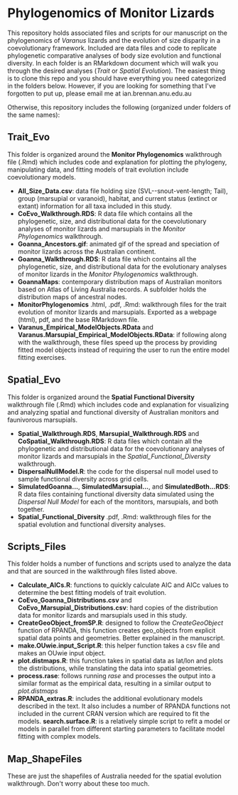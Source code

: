 # Phylogenomics of Monitor Lizards

This repository holds associated files and scripts for our manuscript on the phylogenomics of *Varanus* lizards and the evolution of size disparity in a coevolutionary framework. Included are data files and code to replicate phylogenetic comparative analyses of body size evolution and functional diversity. In each folder is an RMarkdown document which will walk you through the desired analyses (*Trait* or *Spatial Evolution*). The easiest thing is to clone this repo and you should have everything you need categorized in the folders below. However, if you are looking for something that I've forgotten to put up, please email me at ian.brennan.anu.edu.au

Otherwise, this repository includes the following (organized under folders of the same names):

 ## Trait_Evo
 This folder is organized around the **Monitor Phylogenomics** walkthrough file (.Rmd) which includes code and explanation for plotting the phylogeny, manipulating data, and fitting models of trait evolution include coevolutionary models.
 + **All_Size_Data.csv**: data file holding size (SVL--snout-vent-length; Tail), group (marsupial or varanoid), habitat, and current status (extinct or extant) information for all taxa included in this study.
 + **CoEvo_Walkthrough.RDS**: R data file which contains all the phylogenetic, size, and distributional data for the coevolutionary analyses of monitor lizards and marsupials in the *Monitor Phylogenomics* walkthrough.
 + **Goanna_Ancestors.gif**: animated gif of the spread and speciation of monitor lizards across the Australian continent.
 + **Goanna_Walkthrough.RDS**: R data file which contains all the phylogenetic, size, and distributional data for the evolutionary analyses of monitor lizards in the *Monitor Phylogenomics* walkthrough.
 + **GoannaMaps**: contemporary distribution maps of Australian monitors based on Atlas of Living Australia records. A subfolder holds the distribution maps of ancestral nodes.
 + **MonitorPhylogenomics** .html, .pdf, .Rmd: walkthrough files for the trait evolution of monitor lizards and marsupials. Exported as a webpage (html), pdf, and the base RMarkdown file.
 + **Varanus_Empirical_ModelObjects.RData** and **Varanus.Marsupial_Empirical_ModelObjects.RData**: if following along with the walkthrough, these files speed up the process by providing fitted model objects instead of requiring the user to run the entire model fitting exercises. 

## Spatial_Evo
This folder is organized around the **Spatial Functional Diversity** walkthrough file (.Rmd) which includes code and explanation for visualizing and analyzing spatial and functional diversity of Australian monitors and faunivorous marsupials.
+ **Spatial_Walkthrough.RDS**, **Marsupial_Walkthrough.RDS** and **CoSpatial_Walkthrough.RDS**: R data files which contain all the phylogenetic and distributional data for the coevolutionary analyses of monitor lizards and marsupials in the *Spatial_Functional_Diversity* walkthrough.
+ **DispersalNullModel.R**: the code for the dispersal null model used to sample functional diversity across grid cells.
+  **SimulatedGoanna...**, **SimulatedMarsupial...**, and **SimulatedBoth...RDS**: R data files containing functional diversity data simulated using the *Dispersal Null Model* for each of the montitors, marsupials, and both together.
+ **Spatial_Functional_Diversity** .pdf, .Rmd: walkthrough files for the spatial evolution and functional diversity analyses. 

## Scripts_Files
This folder holds a number of functions and scripts used to analyze the data and that are sourced in the walkthrough files listed above.
+ **Calculate_AICs.R**: functions to quickly calculate AIC and AICc values to determine the best fitting models of trait evolution.
+ **CoEvo_Goanna_Distributions.csv** and **CoEvo_Marsupial_Distributions.csv**: hard copies of the distribution data for monitor lizards and marsupials used in this study.
+ **CreateGeoObject_fromSP.R**: designed to follow the *CreateGeoObject* function of RPANDA, this function creates geo_objects from explicit spatial data points and geometries. Better explained in the manuscript.
+ **make.OUwie.input_Script.R**: this helper function takes a csv file and makes an OUwie input object.
+ **plot.distmaps.R**: this function takes in spatial data as lat/lon and plots the distributions, while translating the data into spatial geometries.
+ **process.rase**: follows running *rase* and processes the output into a similar format as the empirical data, resulting in a similar output to *plot.distmaps*
+ **RPANDA_extras.R**: includes the additional evolutionary models described in the text. It also includes a number of RPANDA functions not included in the current CRAN version which are required to fit the models.
**search.surface.R**: is a relatively simple script to refit a model or models in parallel from different starting parameters to facilitate model fitting with complex models.

## Map_ShapeFiles
These are just the shapefiles of Australia needed for the spatial evolution walkthrough. Don't worry about these too much.
